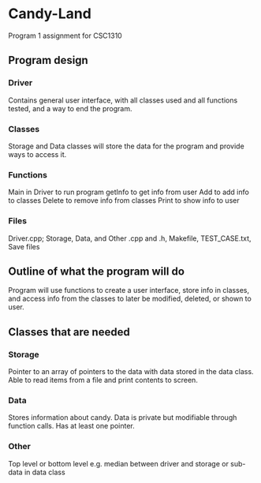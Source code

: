 # Candy-Land
Program 1 assignment for CSC1310

## Program design
### Driver
Contains general user interface, with all classes used and all functions tested, and a way to end the program. 
### Classes
Storage and Data classes will store the data for the program and provide ways to access it.
### Functions
Main in Driver to run program
getInfo to get info from user
Add to add info to classes
Delete to remove info from classes
Print to show info to user
### Files
Driver.cpp; Storage, Data, and Other .cpp and .h, Makefile, TEST_CASE.txt, Save files 

## Outline of what the program will do 
Program will use functions to create a user interface, store info in classes, and access info from the classes to later be modified, deleted, or shown to user. 

## Classes that are needed
### Storage
Pointer to an array of pointers to the data with data stored in the data class.
Able to read items from a file and print contents to screen. 
### Data
Stores information about candy. Data is private but modifiable through function calls. Has at least one pointer. 
### Other
Top level or bottom level
e.g. median between driver and storage or sub-data in data class
